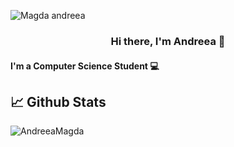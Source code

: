 
![Magda andreea](https://github.com/AndreeaMagda/AndreeaMagda/assets/122922300/b9e2a3ff-0880-419e-8242-af6a55714c81)

<h3 align="center">
Hi there, I'm Andreea 👋
</h3>


<h4 align="leftr">
I'm a Computer Science Student 💻
</h4> 


## 📈 Github Stats
![AndreeaMagda](https://github-readme-stats.vercel.app/api?username=AndreeaMagda&theme=material-palenight&show_icons=true)
